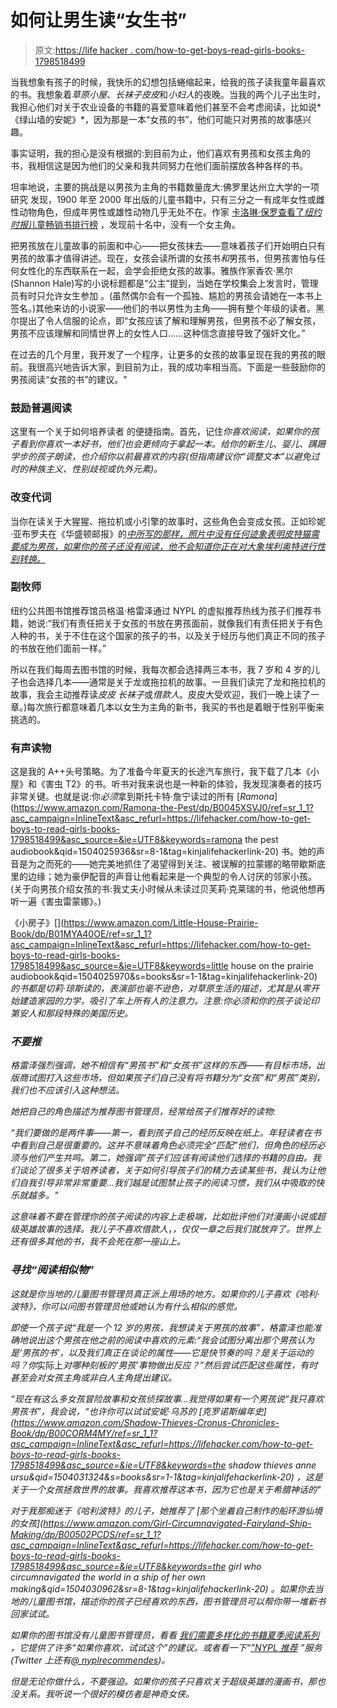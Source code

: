 # 如何让男生读“女生书”

> 原文:[https://life hacker . com/how-to-get-boys-read-girls-books-1798518499](https://lifehacker.com/how-to-get-boys-to-read-girls-books-1798518499)

当我想象有孩子的时候，我快乐的幻想包括蜷缩起来，给我的孩子读我童年最喜欢的书。我想象着*草原小屋*、*长袜子皮皮*和*小妇人*的夜晚。当我的两个儿子出生时，我担心他们对关于农业设备的书籍的喜爱意味着他们甚至不会考虑阅读，比如说*《绿山墙的安妮》*，因为那是一本“女孩的书”，他们可能只对男孩的故事感兴趣。

事实证明，我的担心是没有根据的:到目前为止，他们喜欢有男孩和女孩主角的书，我相信这是因为他们的父亲和我共同努力在他们面前摆放各种各样的书。

坦率地说，主要的挑战是以男孩为主角的书籍数量庞大:佛罗里达州立大学的一项研究 发现，1900 年至 2000 年出版的儿童书籍中，只有三分之一有成年女性或雌性动物角色，但成年男性或雄性动物几乎无处不在。作家 [卡洛琳·保罗查看了*纽约时报*儿童畅销书排行榜](http://ideas.ted.com/why-boys-should-read-girl-books/) ，发现前十名中，没有一个女主角。

把男孩放在儿童故事的前面和中心——把女孩抹去——意味着孩子们开始明白只有男孩的故事才值得讲述。现在，女孩会读所谓的女孩书*和*男孩书，但男孩害怕与任何女性化的东西联系在一起，会学会拒绝女孩的故事。雅族作家香农·黑尔(Shannon Hale)写的小说标题都是“公主”提到，当她在学校集会上发言时，管理员有时只允许女生参加 。(虽然偶尔会有一个孤独、尴尬的男孩会请她在一本书上签名。)其他来访的小说家——他们的书以男性为主角——拥有整个年级的读者。黑尔提出了令人信服的论点，即“女孩应该了解和理解男孩，但男孩不必了解女孩，男孩不应该理解和同情世界上的女性人口……这种信念直接导致了强奸文化。”

在过去的几个月里，我开发了一个程序，让更多的女孩的故事呈现在我的男孩的眼前。我很高兴地告诉大家，到目前为止，我的成功率相当高。下面是一些鼓励你的男孩阅读“女孩的书”的建议。"

### 鼓励普遍阅读

这里有一个关于如何培养读者 的便捷指南。首先，记住*你喜欢阅读，如果你的孩子看到你喜欢一本好书，他们也会更倾向于拿起一本。给你的新生儿、婴儿、蹒跚学步的孩子朗读，也介绍你以前最喜欢的内容(但指南建议你“调整文本”以避免过时的种族主义、性别歧视或仇外元素)。*

### 改变代词

当你在读关于大猩猩、拖拉机或小引擎的故事时，这些角色会变成女孩。正如珍妮·亚布罗夫在《华盛顿邮报》的[*中所写的那样，照片中没有任何迹象表明皮特猫需要成为男孩，如果你的孩子还没有阅读，他不会知道你正在对大象埃利奥特进行性别转换。*](https://www.washingtonpost.com/posteverything/wp/2016/01/08/why-are-there-so-few-girls-in-childrens-books/?utm_term=.b747f6c4fc4f)

### 副牧师

纽约公共图书馆推荐馆员格温·格雷泽通过 NYPL 的虚拟推荐热线为孩子们推荐书籍，她说:“我们有责任把关于女孩的书放在男孩面前，就像我们有责任把关于有色人种的书，关于不住在这个国家的孩子的书，以及关于经历与他们真正不同的孩子的书放在他们面前一样。”

所以在我们每周去图书馆的时候，我每次都会选择两三本书，我 7 岁和 4 岁的儿子也会选择几本——通常是关于龙或拖拉机的故事。一旦我们读完了龙和拖拉机的故事，我会主动推荐读*皮皮* *长袜子*或*借款人*。皮皮大受欢迎，我们一晚上读了一章。)每次旅行都意味着几本以女生为主角的新书，我买的书也是着眼于性别平衡来挑选的。

### 有声读物

这是我的 A++头号策略。为了准备今年夏天的长途汽车旅行，我下载了几本《小屋》和《害虫 T2》的书。听书对我来说也是一种新的体验，我发现演奏者的技巧非常关键。也就是说:你*必须*拿到斯托卡特·詹宁读过的所有 [*Ramona*](https://www.amazon.com/Ramona-the-Pest/dp/B0045XSVJ0/ref=sr_1_1?asc_campaign=InlineText&asc_refurl=https://lifehacker.com/how-to-get-boys-to-read-girls-books-1798518499&asc_source=&ie=UTF8&keywords=ramona the pest audiobook&qid=1504025936&sr=8-1&tag=kinjalifehackerlink-20) 书。她的声音是为之而死的——她完美地抓住了渴望得到关注、被误解的拉蒙娜的略带歇斯底里的边缘；她为豪伊配音的声音让他看起来是一个典型的令人讨厌的邻家小孩。(关于向男孩介绍女孩的书:我丈夫小时候从未读过贝芙莉·克莱瑞的书，他说他想再听一遍《害虫雷蒙娜》。)

《小房子》[](https://www.amazon.com/Little-House-Prairie-Book/dp/B01MYA40OE/ref=sr_1_1?asc_campaign=InlineText&asc_refurl=https://lifehacker.com/how-to-get-boys-to-read-girls-books-1798518499&asc_source=&ie=UTF8&keywords=little house on the prairie audiobook&qid=1504025970&s=books&sr=1-1&tag=kinjalifehackerlink-20)*的书都是切莉·琼斯读的，表演部也毫不逊色，对草原生活的描述，尤其是从零开始建造家园的力学，吸引了车上所有人的注意力。注意:你必须和你的孩子谈论印第安人和那段特殊的美国历史。*

### *不要推*

*格雷泽强烈强调，她不相信有“男孩书”和“女孩书”这样的东西——有目标市场，出版商试图打入这些市场，但如果孩子们自己没有将书籍分为“女孩”和“男孩”类别，我们也不应该引入这种想法。*

*她把自己的角色描述为推荐图书管理员，经常给孩子们推荐好的读物:*

*“我们要做的是两件事——第一，看到孩子自己的经历反映在纸上。年轻读者在书中看到自己是很重要的。这并不意味着角色必须完全“匹配”他们，但角色的经历必须与他们产生共鸣。第二，她强调“孩子们应该有阅读他们选择的书籍的自由。我们谈论了很多关于培养读者，关于如何引导孩子们的精力去读某些书，我认为让他们自我引导非常非常重要...我们越是试图禁止孩子的阅读习惯，我们从中吸取的快乐就越多。"*

*这意味着不要在管理你的孩子阅读的内容上走极端，比如批评他们对漫画小说或超级英雄故事的选择。我儿子不喜欢借款人*，*，仅仅一章之后我们就放弃了。世界上还有很多其他的书，我不会死在那一座山上。*

### *寻找“阅读相似物”*

*这就是你当地的儿童图书管理员真正派上用场的地方。如果你的儿子喜欢《哈利·波特》，你可以问图书管理员他或她认为有什么相似的感觉。*

*即使一个孩子说“我是一个 12 岁的男孩，我想读关于男孩的故事”，格雷泽也能准确地说出这个男孩在他之前的阅读中喜欢的元素:“我会试图分离出那个男孩认为是‘男孩的书’，以及我们真正在谈论的属性——它是快节奏的吗？是关于运动的吗？你*实际上*对哪种刻板的‘男孩’事物做出反应？”然后尝试匹配这些属性，有时甚至会对女孩主角或非白人主角提出建议。*

*“现在有这么多女孩冒险故事和女孩侦探故事...我觉得如果有一个男孩说“我只喜欢男孩书”，我会说，“也许你可以试试安妮·乌苏的 [*克罗诺斯编年史*](https://www.amazon.com/Shadow-Thieves-Cronus-Chronicles-Book/dp/B00CORM4MY/ref=sr_1_1?asc_campaign=InlineText&asc_refurl=https://lifehacker.com/how-to-get-boys-to-read-girls-books-1798518499&asc_source=&ie=UTF8&keywords=the shadow thieves anne ursu&qid=1504031324&s=books&sr=1-1&tag=kinjalifehackerlink-20) ，这是关于一个女孩拯救世界的故事。我喜欢推荐这本书，因为它也是关于希腊神话的"*

*对于我那痴迷于《哈利波特》的儿子，她推荐了 [*那个坐着自己制作的船环游仙境的女孩*](https://www.amazon.com/Girl-Circumnavigated-Fairyland-Ship-Making/dp/B00502PCDS/ref=sr_1_1?asc_campaign=InlineText&asc_refurl=https://lifehacker.com/how-to-get-boys-to-read-girls-books-1798518499&asc_source=&ie=UTF8&keywords=the girl who circumnavigated the world in a ship of her own making&qid=1504030962&sr=8-1&tag=kinjalifehackerlink-20) *。如果你去当地的儿童图书馆，描述你的孩子已经喜欢的东西，图书管理员可以帮你带一堆新书回家试试。**

*如果你的图书馆没有儿童图书管理员，看看 [我们需要多样化的书籍夏季阅读系列](http://weneeddiversebooks.org/summer-reading-series/) ，它提供了许多“如果你喜欢，试试这个”的建议。或者看一下“[”NYPL 推荐](https://www.nypl.org/books-music-dvds/recommendations) ”服务(Twitter 上还有[@ nyplrecommendes](https://twitter.com/NYPLRecommends))。*

*但是无论你做什么，不要强迫。如果你的孩子只喜欢关于超级英雄的漫画书，那也没关系。我听说一个很好的模仿者是神奇女侠。*